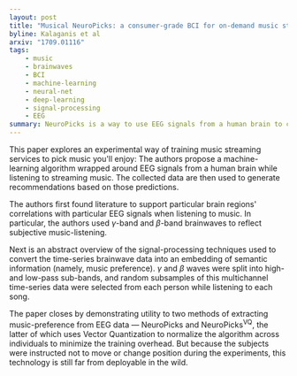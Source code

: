 ```yaml
---
layout: post
title: "Musical NeuroPicks: a consumer-grade BCI for on-demand music streaming services"
byline: Kalaganis et al
arxiv: "1709.01116"
tags:
    - music
    - brainwaves
    - BCI
    - machine-learning
    - neural-net
    - deep-learning
    - signal-processing
    - EEG
summary: NeuroPicks is a way to use EEG signals from a human brain to customize streaming music to a user's tastes.
---
```


This paper explores an experimental way of training music streaming services to pick music you'll enjoy: The authors propose a machine-learning algorithm wrapped around EEG signals from a human brain while listening to streaming music. The collected data are then used to generate recommendations based on those predictions.

The authors first found literature to support particular brain regions' correlations with particular EEG signals when listening to music. In particular, the authors used $\gamma$-band and $\beta$-band brainwaves to reflect subjective music-listening.

Next is an abstract overview of the signal-processing techniques used to convert the time-series brainwave data into an embedding of semantic information (namely, music preference). $\gamma$ and $\beta$ waves were split into high- and low-pass sub-bands, and random subsamples of this multichannel time-series data were selected from each person while listening to each song.

The paper closes by demonstrating utility to two methods of extracting music-preference from EEG data — NeuroPicks and NeuroPicks<sup>VQ</sup>, the latter of which uses Vector Quantization to normalize the algorithm across individuals to minimize the training overhead. But because the subjects were instructed not to move or change position during the experiments, this technology is still far from deployable in the wild.
